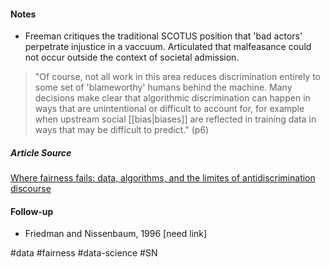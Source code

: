#### Notes
- Freeman critiques the traditional SCOTUS position that 'bad actors' perpetrate injustice in a vaccuum. Articulated that malfeasance could not occur outside the context of societal admission.

>"Of course, not all work in this area reduces discrimination entirely to some set of 'blameworthy' humans behind the machine. Many decisions make clear that algorithmic discrimination can happen in ways that are unintentional or difficult to account for, for example when upstream social [[bias|biases]] are reflected in training data in ways that may be difficult to predict." (p6)


##### Article Source
[Where fairness fails: data, algorithms, and the limites of antidiscrimination discourse](https://static1.squarespace.com/static/5b8ab61f697a983fd6b04c38/t/5cd9934e9b747a265111e80a/1557762900322/Where+fairness+fails+data+algorithms+and+the+limits+of+antidiscrimination+discourse.pdf)

#### Follow-up
- Friedman and Nissenbaum, 1996 [need link]

#data #fairness #data-science #SN 